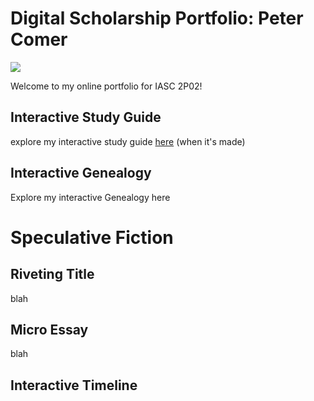 # Digital Scholarship Portfolio: Peter Comer

![](https://brocku.ca/brock-news/wp-content/uploads/2020/04/Aerial-Drone-2017-002-1600x899.jpg?x70330)

Welcome to my online portfolio for IASC 2P02!

## Interactive Study Guide

explore my interactive study guide [here]() (when it's made)

## Interactive Genealogy

Explore my interactive Genealogy here

# Speculative Fiction

## Riveting Title

blah

## Micro Essay

blah

## Interactive Timeline
